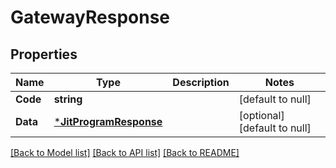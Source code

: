 # GatewayResponse

## Properties
Name | Type | Description | Notes
------------ | ------------- | ------------- | -------------
**Code** | **string** |  | [default to null]
**Data** | [***JitProgramResponse**](jit_program_response.md) |  | [optional] [default to null]

[[Back to Model list]](../README.md#documentation-for-models) [[Back to API list]](../README.md#documentation-for-api-endpoints) [[Back to README]](../README.md)


